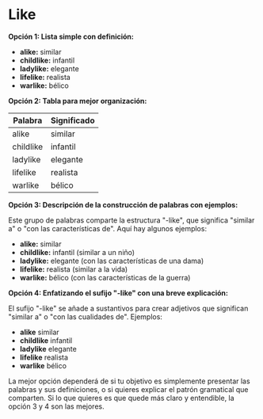 # Like



**Opción 1: Lista simple con definición:**

*   **alike:** similar
*   **childlike:** infantil
*   **ladylike:** elegante
*   **lifelike:** realista
*   **warlike:** bélico

**Opción 2: Tabla para mejor organización:**

| Palabra     | Significado |
|-------------|-------------|
| alike       | similar     |
| childlike   | infantil    |
| ladylike    | elegante    |
| lifelike    | realista     |
| warlike     | bélico      |

**Opción 3: Descripción de la construcción de palabras con ejemplos:**

Este grupo de palabras comparte la estructura "-like", que significa "similar a" o "con las características de". Aquí hay algunos ejemplos:

*   **alike:** similar
*   **childlike:** infantil (similar a un niño)
*   **ladylike:** elegante (con las características de una dama)
*   **lifelike:** realista (similar a la vida)
*   **warlike:** bélico (con las características de la guerra)

**Opción 4: Enfatizando el sufijo "-like" con una breve explicación:**

El sufijo "-like" se añade a sustantivos para crear adjetivos que significan "similar a" o "con las cualidades de".  Ejemplos:

*   **alike**    similar
*   **childlike**    infantil
*   **ladylike**    elegante
*   **lifelike**    realista
*   **warlike**    bélico

La mejor opción dependerá de si tu objetivo es simplemente presentar las palabras y sus definiciones, o si quieres explicar el patrón gramatical que comparten.  Si lo que quieres es que quede más claro y entendible, la opción 3 y 4 son las mejores.
